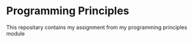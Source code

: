 # Programming Principles
 This repositary contains my assignment from my programming principles module
